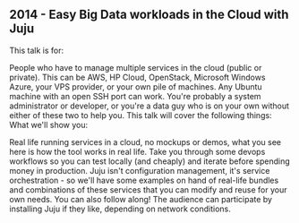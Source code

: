 ## 2014 - Easy Big Data workloads in the Cloud with Juju

This talk is for:

People who have to manage multiple services in the cloud (public or private). This can be AWS, HP Cloud, OpenStack, Microsoft Windows Azure, your VPS provider, or your own pile of machines. Any Ubuntu machine with an open SSH port can work.
You're probably a system administrator or developer, or you're a data guy who is on your own without either of these two to help you.
This talk will cover the following things: What we'll show you:

Real life running services in a cloud, no mockups or demos, what you see here is how the tool works in real life.
Take you through some devops workflows so you can test locally (and cheaply) and iterate before spending money in production.
Juju isn't configuration management, it's service orchestration - so we'll have some examples on hand of real-life bundles and combinations of these services that you can modify and reuse for your own needs.
You can also follow along! The audience can participate by installing Juju if they like, depending on network conditions.
